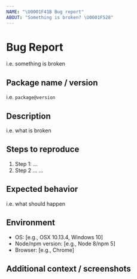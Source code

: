 ```yaml
---
NAME: "\U0001F41B Bug report"
ABOUT: "Something is broken? \U0001F528"
---
```


# Bug Report

i.e. something is broken

## Package name / version

i.e. `package@version`

## Description

i.e. what is broken

## Steps to reproduce

1. Step 1: ...
2. Step 2 ... ...

## Expected behavior

i.e. what should happen

## Environment

- OS: [e.g., OSX 10.13.4, Windows 10]
- Node/npm version: [e.g., Node 8/npm 5]
- Browser: [e.g., Chrome]

## Additional context / screenshots
